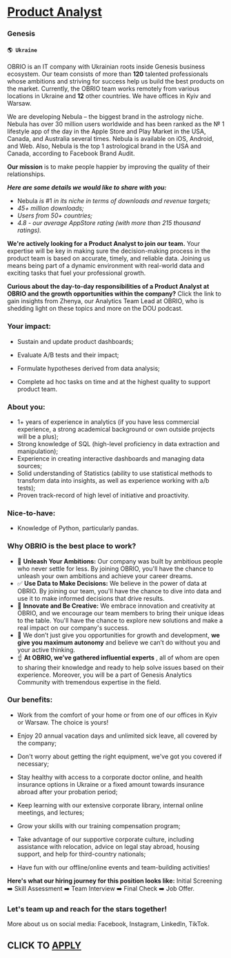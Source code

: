 # [Product Analyst](https://www.remotewlb.com/apply/product-analyst-56832)  
### Genesis  
#### `🌎 Ukraine`  

OBRIO is an IT company with Ukrainian roots inside Genesis business ecosystem. Our team consists of more than **120** talented professionals whose ambitions and striving for success help us build the best products on the market. Currently, the OBRIO team works remotely from various locations in Ukraine and **12** other countries. We have offices in Kyiv and Warsaw.  
  
We are developing Nebula – the biggest brand in the astrology niche. Nebula has over 30 million users worldwide and has been ranked as the № 1 lifestyle app of the day in the Apple Store and Play Market in the USA, Canada, and Australia several times. Nebula is available on iOS, Android, and Web. Also, Nebula is the top 1 astrological brand in the USA and Canada, according to Facebook Brand Audit.

 **Our mission** is to make people happier by improving the quality of their relationships.  
  
**_Here are some details we would like to share with you:_**

  * Nebula _is_ #1 _in its niche in terms of downloads and revenue targets;_
  * _45+ million downloads;_
  * _Users from 50+ countries;_
  * _4.8 - our average AppStore rating (with more than 215 thousand ratings)._

**We're actively looking for a Product Analyst to join our team.** Your expertise will be key in making sure the decision-making process in the product team is based on accurate, timely, and reliable data. Joining us means being part of a dynamic environment with real-world data and exciting tasks that fuel your professional growth.

 **Curious about the day-to-day responsibilities of a Product Analyst at OBRIO and the growth opportunities within the company?** Click the link to gain insights from Zhenya, our Analytics Team Lead at OBRIO, who is shedding light on these topics and more on the DOU podcast.

### Your impact:

  * Sustain and update product dashboards;
  * Evaluate A/B tests and their impact;
  * Formulate hypotheses derived from data analysis;  

  * Complete ad hoc tasks on time and at the highest quality to support product team.

### About you:

  * 1+ years of experience in analytics (if you have less commercial experience, a strong academical background or own outside projects will be a plus);
  * Strong knowledge of SQL (high-level proficiency in data extraction and manipulation);
  * Experience in creating interactive dashboards and managing data sources;
  * Solid understanding of Statistics (ability to use statistical methods to transform data into insights, as well as experience working with a/b tests);
  * Proven track-record of high level of initiative and proactivity.

### Nice-to-have:

  * Knowledge of Python, particularly pandas.

### Why OBRIO is the best place to work?

  * 🌟 **Unleash Your Ambitions:** Our company was built by ambitious people who never settle for less. By joining OBRIO, you'll have the chance to unleash your own ambitions and achieve your career dreams.
  * ✅ **Use Data to Make Decisions:** We believe in the power of data at OBRIO. By joining our team, you'll have the chance to dive into data and use it to make informed decisions that drive results.
  * 🍏 **Innovate and Be Creative:** We embrace innovation and creativity at OBRIO, and we encourage our team members to bring their unique ideas to the table. You'll have the chance to explore new solutions and make a real impact on our company's success.
  * 🥇 We don’t just give you opportunities for growth and development, **we give you maximum autonomy** and believe we can’t do without you and your active thinking.
  * ☝️ **At OBRIO, we’ve gathered influential experts** , all of whom are open to sharing their knowledge and ready to help solve issues based on their experience. Moreover, you will be a part of Genesis Analytics Community with tremendous expertise in the field.

### Our benefits:

  * Work from the comfort of your home or from one of our offices in Kyiv or Warsaw. The choice is yours!  

  * Enjoy 20 annual vacation days and unlimited sick leave, all covered by the company;  

  * Don't worry about getting the right equipment, we've got you covered if necessary;  

  * Stay healthy with access to a corporate doctor online, and health insurance options in Ukraine or a fixed amount towards insurance abroad after your probation period;  

  * Keep learning with our extensive corporate library, internal online meetings, and lectures;  

  * Grow your skills with our training compensation program;  

  * Take advantage of our supportive corporate culture, including assistance with relocation, advice on legal stay abroad, housing support, and help for third-country nationals;  

  * Have fun with our offline/online events and team-building activities!

**Here's what our hiring journey for this position looks like:** Initial Screening ➡️ Skill Assessment ➡️ Team Interview ➡️ Final Check ➡️ Job Offer.

### Let's team up and reach for the stars together!

More about us on social media: Facebook, Instagram, LinkedIn, TikTok.

  
## CLICK TO [APPLY](https://www.remotewlb.com/apply/product-analyst-56832)

